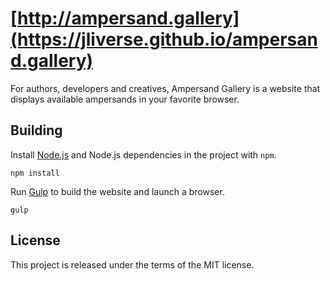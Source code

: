 [http://ampersand.gallery](https://jliverse.github.io/ampersand.gallery)
========================

For authors, developers and creatives, Ampersand Gallery is a website that displays available ampersands in your favorite browser.

## Building

Install [Node.js](http://nodejs.org/download/) and Node.js dependencies in the project with `npm`.

```shell
npm install
```

Run [Gulp](http://gulpjs.com/) to build the website and launch a browser.

```shell
gulp
```

## License

This project is released under the terms of the MIT license.
